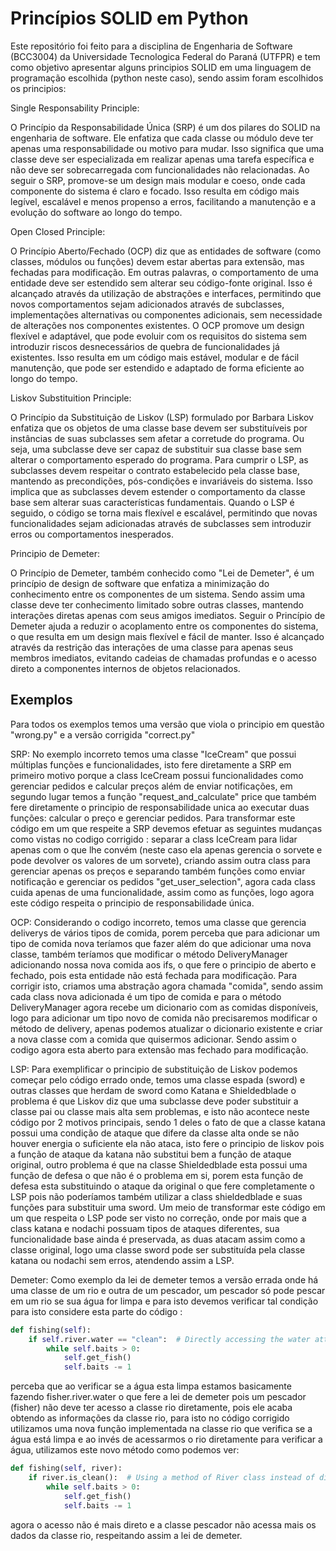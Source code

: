 # Princípios SOLID em Python

Este repositório foi feito para a disciplina de Engenharia de Software (BCC3004) da Universidade Tecnologica Federal do Paraná (UTFPR) e tem como objetivo
apresentar alguns principios SOLID em uma linguagem de programação escolhida (python neste caso), sendo assim foram escolhidos os principios:

Single Responsability Principle:

O Princípio da Responsabilidade Única (SRP) é um dos pilares do SOLID na engenharia de software. Ele enfatiza que cada classe ou módulo deve ter apenas uma
responsabilidade ou motivo para mudar. Isso significa que uma classe deve ser especializada em realizar apenas uma tarefa específica e não deve ser sobrecarregada com
funcionalidades não relacionadas. Ao seguir o SRP, promove-se um design mais modular e coeso, onde cada componente do sistema é claro e focado. Isso resulta em código
mais legível, escalável e menos propenso a erros, facilitando a manutenção e a evolução do software ao longo do tempo.

Open Closed Principle:

O Princípio Aberto/Fechado (OCP) diz que as entidades de software (como classes, módulos ou funções) devem estar abertas para extensão, mas fechadas para
modificação. Em outras palavras, o comportamento de uma entidade deve ser estendido sem alterar seu código-fonte original. Isso é alcançado através da utilização de
abstrações e interfaces, permitindo que novos comportamentos sejam adicionados através de subclasses, implementações alternativas ou componentes adicionais, sem
necessidade de alterações nos componentes existentes. O OCP promove um design flexível e adaptável, que pode evoluir com os requisitos do sistema sem introduzir
riscos desnecessários de quebra de funcionalidades já existentes. Isso resulta em um código mais estável, modular e de fácil manutenção, que pode ser estendido e
adaptado de forma eficiente ao longo do tempo. 

Liskov Substituition Principle:

O Princípio da Substituição de Liskov (LSP) formulado por Barbara Liskov enfatiza que os objetos de uma classe base devem ser substituíveis por instâncias de suas
subclasses sem afetar a corretude do programa. Ou seja, uma subclasse deve ser capaz de substituir sua classe base sem alterar o comportamento esperado do programa.
Para cumprir o LSP, as subclasses devem respeitar o contrato estabelecido pela classe base, mantendo as precondições, pós-condições e invariáveis do sistema. Isso
implica que as subclasses devem estender o comportamento da classe base sem alterar suas características fundamentais. Quando o LSP é seguido, o código se torna mais
flexível e escalável, permitindo que novas funcionalidades sejam adicionadas através de subclasses sem introduzir erros ou comportamentos inesperados.

Principio de Demeter:

O Princípio de Demeter, também conhecido como "Lei de Demeter", é um princípio de design de software que enfatiza a minimização do conhecimento entre os componentes
de um sistema. Sendo assim uma classe deve ter conhecimento limitado sobre outras classes, mantendo interações diretas apenas com seus amigos imediatos. Seguir o
Princípio de Demeter ajuda a reduzir o acoplamento entre os componentes do sistema, o que resulta em um design mais flexível e fácil de manter. Isso é alcançado
através da restrição das interações de uma classe para apenas seus membros imediatos, evitando cadeias de chamadas profundas e o acesso direto a componentes internos
de objetos relacionados.

## Exemplos

Para todos os exemplos temos uma versão que viola o principio em questão "wrong.py" e a versão corrigida "correct.py" 

SRP: No exemplo incorreto temos uma classe "IceCream" que possui múltiplas funções e funcionalidades, isto fere diretamente a SRP em primeiro motivo porque a class
IceCream possui funcionalidades como gerenciar pedidos e calcular preços além de enviar notificações, em segundo lugar temos a função "request_and_calculate" price
que também fere diretamente o principio de responsabilidade unica ao executar duas funções: calcular o preço e gerenciar pedidos. 
Para transformar este código em um que respeite a SRP devemos efetuar as seguintes mudanças como vistas no codigo corrigido : separar a class IceCream para lidar
apenas com o que lhe convém (neste caso ela apenas gerencia o sorvete e pode devolver os valores de um sorvete), criando assim outra class para gerenciar apenas os
preços e separando também funções como enviar notificação e gerenciar os pedidos "get_user_selection", agora cada class cuida apenas de uma funcionalidade, assim como
as funções, logo agora este código respeita o principio de responsabilidade única.

OCP: Considerando o codigo incorreto, temos uma classe que gerencia deliverys de vários tipos de comida, porem perceba que para adicionar um tipo de comida nova
teríamos que fazer além do que adicionar uma nova classe, também teríamos que modificar o método DeliveryManager adicionando nossa nova comida aos ifs, o que fere o
principio de aberto e fechado, pois esta entidade não está fechada para modificação.
Para corrigir isto, criamos uma abstração agora chamada "comida", sendo assim cada class nova adicionada é um tipo de comida e para o método DeliveryManager agora
recebe um dicionario com as comidas disponíveis, logo para adicionar um tipo novo de comida não precisaremos modificar o método de delivery, apenas podemos atualizar
o dicionario existente e criar a nova classe com a comida que quisermos adicionar. Sendo assim o codigo agora esta aberto para extensão mas fechado para modificação.

LSP: Para exemplificar o principio de substituição de Liskov podemos começar pelo código errado onde, temos uma classe espada (sword) e outras classes que herdam de
sword como Katana e Shieldedblade o problema é que Liskov diz que uma subclasse deve poder substituir a classe pai ou classe mais alta sem problemas, e isto não
acontece neste código por 2 motivos principais, sendo 1 deles o fato de que a classe katana possui uma condição de ataque que difere da classe alta onde se não houver
energia o suficiente ela não ataca, isto fere o principio de liskov pois a função de ataque da katana não substitui bem a função de ataque original, outro problema é
que na classe Shieldedblade esta possui uma função de defesa o que não é o problema em si, porem esta função de defesa esta substituindo o ataque da original o que
fere completamente o LSP pois não poderíamos também utilizar a class shieldedblade e suas funções para substituir uma sword.
Um meio de transformar este código em um que respeita o LSP pode ser visto no correção, onde por mais que a class katana e nodachi possuam tipos de ataques
diferentes, sua funcionalidade base ainda é preservada, as duas atacam assim como a classe original, logo uma classe sword pode ser substituída pela classe katana ou
nodachi sem erros, atendendo assim a LSP.

Demeter: Como exemplo da lei de demeter temos a versão errada onde há uma classe de um rio e outra de um pescador, um pescador só pode pescar em um rio se sua água
for limpa e para isto devemos verificar tal condição para isto considere esta parte do código : 
```python
def fishing(self):
    if self.river.water == "clean":  # Directly accessing the water attribute of the River instance
        while self.baits > 0:
            self.get_fish()
            self.baits -= 1
```
perceba que ao verificar se a água esta limpa estamos basicamente fazendo fisher.river.water o que fere a lei de demeter pois um pescador (fisher) não deve ter acesso
a classe rio diretamente, pois ele acaba obtendo as informações da classe rio, para isto no código corrigido utilizamos uma nova função implementada na classe rio que
verifica se a água está limpa e ao invés de acessarmos o rio diretamente para verificar a água, utilizamos este novo método como podemos ver:
```python
def fishing(self, river):
    if river.is_clean():  # Using a method of River class instead of directly accessing attributes
        while self.baits > 0:
            self.get_fish()
            self.baits -= 1
```
agora o acesso não é mais direto e a classe pescador não acessa mais os dados da classe rio, respeitando assim a lei de demeter.
